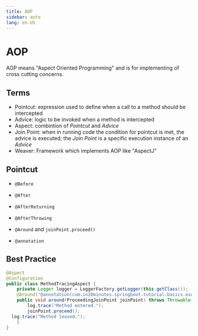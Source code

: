 ```yaml
---
title: AOP
sidebar: auto
lang: en-US
---
```

# AOP

AOP means "Aspect Oriented Programming" and is for implementing of cross cutting concerns.

## Terms

* Pointcut: expression used to define when a call to a method should be intercepted
* Advice: logic to be invoked when a method is intercepted
* Aspect: combintion of _Pointcut_ and _Advice_
* Join Point: when in running code the condition for pointcut is met, the advice is executed; the _Join Point_ is a specific execution instance of an _Advice_
* Weaver: Framework which implements AOP like "AspectJ"

## Pointcut

* `@Before`
* `@After`
* `@AfterReturning`
* `@AfterThrowing`

* `@Around` and `joinPoint.proceed()`
* `@annotation`

## Best Practice


```java
@Aspect
@Configuration
public class MethodTracingAspect {
	private Logger logger = LoggerFactory.getLogger(this.getClass());
	@Around("@annotation(com.in28minutes.springboot.tutorial.basics.example.aop.TrackTime)")
	public void around(ProceedingJoinPoint joinPoint) throws Throwable {
		log.trace("Method entered.");
		joinPoint.proceed();
  log.trace("Method leaved.");
	}
}
```